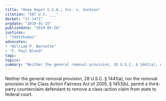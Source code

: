 ```yaml
---
title: "Home Depot U.S.A., Inc. v. Jackson"
citation: "587 U.S. ___"
docket: "17-1471"
argdate: "2019-01-15"
publishdate: "2019-05-28"
justices:
- "1991thomas"
advocates:
- "William P. Barnette"
- "F. Paul Bland"
tags:
topics:
summary: "Neither the general removal provision, 28 U.S.C. § 1441(a), nor the removal provision in the Class Action Fairness Act of 2005, § 1453(b), permit a third-party counterclaim defendant to remove a class-action claim from state to federal court."
---
```

Neither the general removal provision, 28 U.S.C. § 1441(a), nor the removal provision in the Class Action Fairness Act of 2005, § 1453(b), permit a third-party counterclaim defendant to remove a class-action claim from state to federal court.